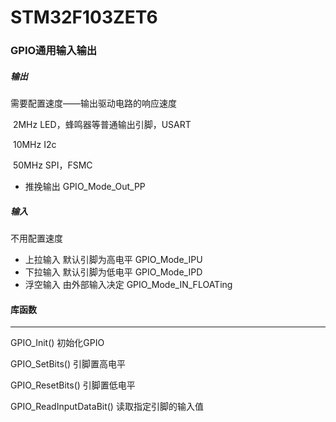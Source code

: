 # STM32F103ZET6

### GPIO通用输入输出

##### 输出

需要配置速度——输出驱动电路的响应速度

​    2MHz   LED，蜂鸣器等普通输出引脚，USART

​    10MHz   I2c

​     50MHz   SPI，FSMC

+   推挽输出   GPIO_Mode_Out_PP

##### 输入

不用配置速度

+   上拉输入       默认引脚为高电平                    GPIO_Mode_IPU
+   下拉输入       默认引脚为低电平                    GPIO_Mode_IPD
+   浮空输入       由外部输入决定        GPIO_Mode_IN_FLOATing

#### 库函数

----

GPIO_Init()                        初始化GPIO

GPIO_SetBits()				 引脚置高电平

GPIO_ResetBits()             引脚置低电平

GPIO_ReadInputDataBit()       读取指定引脚的输入值